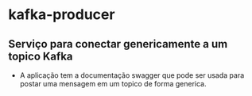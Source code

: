 # kafka-producer

## Serviço para conectar genericamente a um topico Kafka

- A aplicação tem a documentação swagger que pode ser usada para postar uma mensagem em um topico de forma generica.

